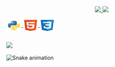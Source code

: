 <div align="center"> 
<a href="https://github.com/"> <img height="180em" src="https://github-readme-stats.vercel.app/api?username=nivekps&show_icons=true&theme=dracula&include_all_commits=true&count_private=true"/> 
<img height="180em" src="https://github-readme-stats.vercel.app/api/top-langs/?username=nivekps&layout=compact&langs_count=7&theme=dracula"/> 

</div> 

<div style="display: inline_block"><br> 
<img align="center" alt="Kevin-Python" height="30" width="40" src="https://raw.githubusercontent.com/devicons/devicon/master/icons/python/python-original.svg"> 
<img align="center" alt="Kevin-HTML" height="30" width="40" src="https://raw.githubusercontent.com/devicons/devicon/master/icons/html5/html5-original.svg"> 
<img align="center" alt="Kevin-CSS" height="30" width="40" src="https://raw.githubusercontent.com/devicons/devicon/master/icons/css3/css3-original.svg"> 
</div> 

## 

<div> 
<a href="https://www.linkedin.com/in/kevin-santana-7a49b3231" target="_blank">
<img src="https://img.shields.io/badge/-LinkedIn-%230077B5?style=for-the-badge&logo=linkedin&logoColor=white" target="_blank">
</a> 

![Snake animation](https://github.com/Nivekps/Nivekps/blob/output/github-contribution-grid-snake.svg) 

</div>
